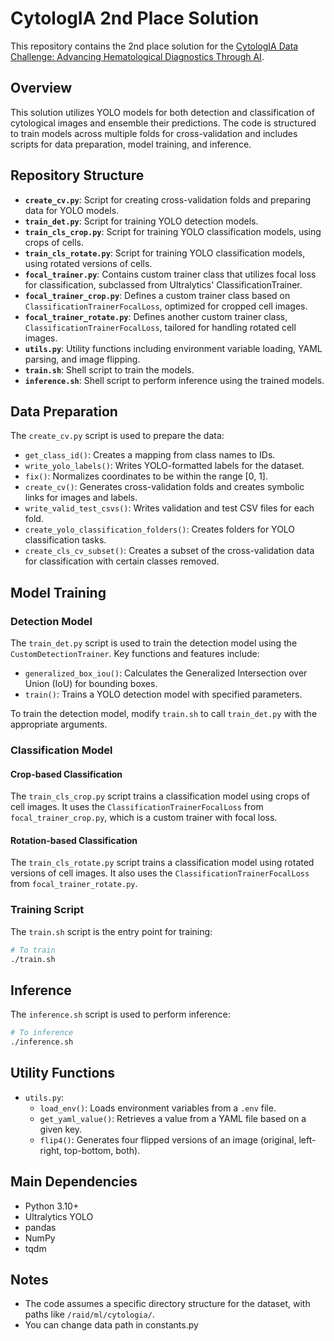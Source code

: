 # CytologIA 2nd Place Solution

This repository contains the 2nd place solution for the [CytologIA Data Challenge: Advancing Hematological Diagnostics Through AI](https://www.trustii.io/post/announcing-the-cytologia-data-challenge-advancing-hematological-diagnostics-through-ai?ref=mlcontests).

## Overview

This solution utilizes YOLO models for both detection and classification of cytological images and ensemble their predictions. The code is structured to train models across multiple folds for cross-validation and includes scripts for data preparation, model training, and inference.

## Repository Structure

-   **`create_cv.py`**: Script for creating cross-validation folds and preparing data for YOLO models.
-   **`train_det.py`**: Script for training YOLO detection models.
-   **`train_cls_crop.py`**: Script for training YOLO classification models, using crops of cells.
-   **`train_cls_rotate.py`**: Script for training YOLO classification models, using rotated versions of cells.
-   **`focal_trainer.py`**: Contains custom trainer class that utilizes focal loss for classification, subclassed from Ultralytics' ClassificationTrainer.
-   **`focal_trainer_crop.py`**: Defines a custom trainer class based on `ClassificationTrainerFocalLoss`, optimized for cropped cell images.
-   **`focal_trainer_rotate.py`**: Defines another custom trainer class, `ClassificationTrainerFocalLoss`, tailored for handling rotated cell images.
-   **`utils.py`**: Utility functions including environment variable loading, YAML parsing, and image flipping.
-   **`train.sh`**: Shell script to train the models.
-   **`inference.sh`**: Shell script to perform inference using the trained models.

## Data Preparation

The `create_cv.py` script is used to prepare the data:

-   `get_class_id()`: Creates a mapping from class names to IDs.
-   `write_yolo_labels()`: Writes YOLO-formatted labels for the dataset.
-   `fix()`: Normalizes coordinates to be within the range \[0, 1].
-   `create_cv()`: Generates cross-validation folds and creates symbolic links for images and labels.
-   `write_valid_test_csvs()`: Writes validation and test CSV files for each fold.
-   `create_yolo_classification_folders()`: Creates folders for YOLO classification tasks.
-   `create_cls_cv_subset()`: Creates a subset of the cross-validation data for classification with certain classes removed.

## Model Training

### Detection Model

The `train_det.py` script is used to train the detection model using the `CustomDetectionTrainer`. Key functions and features include:

-   `generalized_box_iou()`: Calculates the Generalized Intersection over Union (IoU) for bounding boxes.
-   `train()`: Trains a YOLO detection model with specified parameters.

To train the detection model, modify `train.sh` to call `train_det.py` with the appropriate arguments.

### Classification Model

#### Crop-based Classification

The `train_cls_crop.py` script trains a classification model using crops of cell images. It uses the `ClassificationTrainerFocalLoss` from `focal_trainer_crop.py`, which is a custom trainer with focal loss.

#### Rotation-based Classification

The `train_cls_rotate.py` script trains a classification model using rotated versions of cell images. It also uses the `ClassificationTrainerFocalLoss` from `focal_trainer_rotate.py`.

### Training Script

The `train.sh` script is the entry point for training:

```bash
# To train
./train.sh
```

## Inference

The `inference.sh` script is used to perform inference:

```bash
# To inference
./inference.sh
```

## Utility Functions

-   `utils.py`:
    -   `load_env()`: Loads environment variables from a `.env` file.
    -   `get_yaml_value()`: Retrieves a value from a YAML file based on a given key.
    -   `flip4()`: Generates four flipped versions of an image (original, left-right, top-bottom, both).

## Main Dependencies

-   Python 3.10+
-   Ultralytics YOLO
-   pandas
-   NumPy
-   tqdm

## Notes

-   The code assumes a specific directory structure for the dataset, with paths like `/raid/ml/cytologia/`.
-   You can change data path in constants.py
